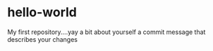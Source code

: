 # hello-world
My first repository....yay
a bit about yourself
a commit message that describes your changes
